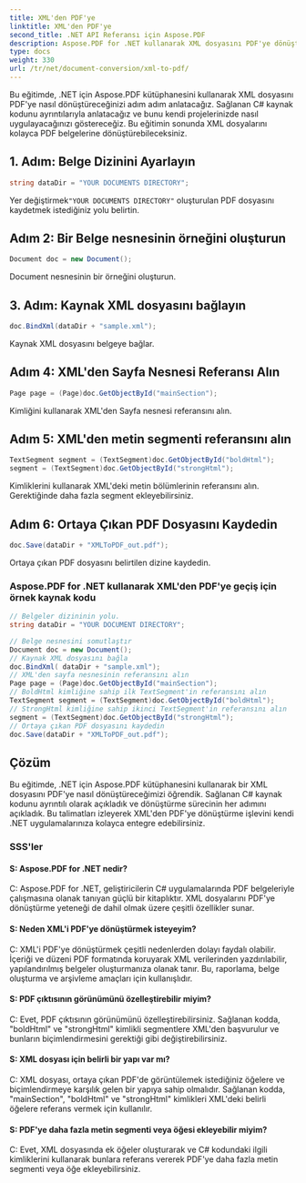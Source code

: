 ```yaml
---
title: XML'den PDF'ye
linktitle: XML'den PDF'ye
second_title: .NET API Referansı için Aspose.PDF
description: Aspose.PDF for .NET kullanarak XML dosyasını PDF'ye dönüştürmek için adım adım kılavuz.
type: docs
weight: 330
url: /tr/net/document-conversion/xml-to-pdf/
---
```

Bu eğitimde, .NET için Aspose.PDF kütüphanesini kullanarak XML dosyasını PDF'ye nasıl dönüştüreceğinizi adım adım anlatacağız. Sağlanan C# kaynak kodunu ayrıntılarıyla anlatacağız ve bunu kendi projelerinizde nasıl uygulayacağınızı göstereceğiz. Bu eğitimin sonunda XML dosyalarını kolayca PDF belgelerine dönüştürebileceksiniz.

## 1. Adım: Belge Dizinini Ayarlayın
```csharp
string dataDir = "YOUR DOCUMENTS DIRECTORY";
```
 Yer değiştirmek`"YOUR DOCUMENTS DIRECTORY"` oluşturulan PDF dosyasını kaydetmek istediğiniz yolu belirtin.

## Adım 2: Bir Belge nesnesinin örneğini oluşturun
```csharp
Document doc = new Document();
```
Document nesnesinin bir örneğini oluşturun.

## 3. Adım: Kaynak XML dosyasını bağlayın
```csharp
doc.BindXml(dataDir + "sample.xml");
```
Kaynak XML dosyasını belgeye bağlar.

## Adım 4: XML'den Sayfa Nesnesi Referansı Alın
```csharp
Page page = (Page)doc.GetObjectById("mainSection");
```
Kimliğini kullanarak XML'den Sayfa nesnesi referansını alın.

## Adım 5: XML'den metin segmenti referansını alın
```csharp
TextSegment segment = (TextSegment)doc.GetObjectById("boldHtml");
segment = (TextSegment)doc.GetObjectById("strongHtml");
```
Kimliklerini kullanarak XML'deki metin bölümlerinin referansını alın. Gerektiğinde daha fazla segment ekleyebilirsiniz.

## Adım 6: Ortaya Çıkan PDF Dosyasını Kaydedin
```csharp
doc.Save(dataDir + "XMLToPDF_out.pdf");
```
Ortaya çıkan PDF dosyasını belirtilen dizine kaydedin.

### Aspose.PDF for .NET kullanarak XML'den PDF'ye geçiş için örnek kaynak kodu

```csharp
// Belgeler dizininin yolu.
string dataDir = "YOUR DOCUMENT DIRECTORY";

// Belge nesnesini somutlaştır
Document doc = new Document();
// Kaynak XML dosyasını bağla
doc.BindXml( dataDir + "sample.xml");
// XML'den sayfa nesnesinin referansını alın
Page page = (Page)doc.GetObjectById("mainSection");
// BoldHtml kimliğine sahip ilk TextSegment'in referansını alın
TextSegment segment = (TextSegment)doc.GetObjectById("boldHtml");
// StrongHtml kimliğine sahip ikinci TextSegment'in referansını alın
segment = (TextSegment)doc.GetObjectById("strongHtml");
// Ortaya çıkan PDF dosyasını kaydedin
doc.Save(dataDir + "XMLToPDF_out.pdf");
```

## Çözüm
Bu eğitimde, .NET için Aspose.PDF kütüphanesini kullanarak bir XML dosyasını PDF'ye nasıl dönüştüreceğimizi öğrendik. Sağlanan C# kaynak kodunu ayrıntılı olarak açıkladık ve dönüştürme sürecinin her adımını açıkladık. Bu talimatları izleyerek XML'den PDF'ye dönüştürme işlevini kendi .NET uygulamalarınıza kolayca entegre edebilirsiniz.

### SSS'ler

#### S: Aspose.PDF for .NET nedir?

C: Aspose.PDF for .NET, geliştiricilerin C# uygulamalarında PDF belgeleriyle çalışmasına olanak tanıyan güçlü bir kitaplıktır. XML dosyalarını PDF'ye dönüştürme yeteneği de dahil olmak üzere çeşitli özellikler sunar.

#### S: Neden XML'i PDF'ye dönüştürmek isteyeyim?

C: XML'i PDF'ye dönüştürmek çeşitli nedenlerden dolayı faydalı olabilir. İçeriği ve düzeni PDF formatında koruyarak XML verilerinden yazdırılabilir, yapılandırılmış belgeler oluşturmanıza olanak tanır. Bu, raporlama, belge oluşturma ve arşivleme amaçları için kullanışlıdır.

#### S: PDF çıktısının görünümünü özelleştirebilir miyim?

C: Evet, PDF çıktısının görünümünü özelleştirebilirsiniz. Sağlanan kodda, "boldHtml" ve "strongHtml" kimlikli segmentlere XML'den başvurulur ve bunların biçimlendirmesini gerektiği gibi değiştirebilirsiniz.

#### S: XML dosyası için belirli bir yapı var mı?

C: XML dosyası, ortaya çıkan PDF'de görüntülemek istediğiniz öğelere ve biçimlendirmeye karşılık gelen bir yapıya sahip olmalıdır. Sağlanan kodda, "mainSection", "boldHtml" ve "strongHtml" kimlikleri XML'deki belirli öğelere referans vermek için kullanılır.

#### S: PDF'ye daha fazla metin segmenti veya öğesi ekleyebilir miyim?

C: Evet, XML dosyasında ek öğeler oluşturarak ve C# kodundaki ilgili kimliklerini kullanarak bunlara referans vererek PDF'ye daha fazla metin segmenti veya öğe ekleyebilirsiniz.